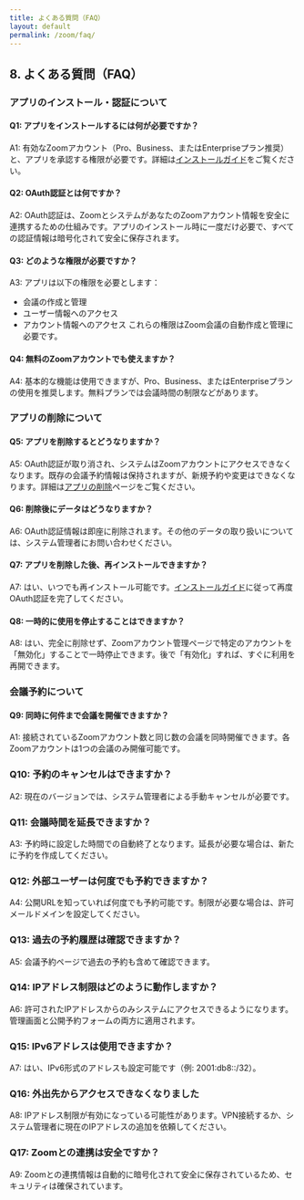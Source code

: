 ```yaml
---
title: よくある質問（FAQ）
layout: default
permalink: /zoom/faq/
---
```


## 8. よくある質問（FAQ）

### アプリのインストール・認証について

#### Q1: アプリをインストールするには何が必要ですか？
A1: 有効なZoomアカウント（Pro、Business、またはEnterpriseプラン推奨）と、アプリを承認する権限が必要です。詳細は[インストールガイド](/zoom/installation/)をご覧ください。

#### Q2: OAuth認証とは何ですか？
A2: OAuth認証は、ZoomとシステムがあなたのZoomアカウント情報を安全に連携するための仕組みです。アプリのインストール時に一度だけ必要で、すべての認証情報は暗号化されて安全に保存されます。

#### Q3: どのような権限が必要ですか？
A3: アプリは以下の権限を必要とします：
- 会議の作成と管理
- ユーザー情報へのアクセス
- アカウント情報へのアクセス
これらの権限はZoom会議の自動作成と管理に必要です。

#### Q4: 無料のZoomアカウントでも使えますか？
A4: 基本的な機能は使用できますが、Pro、Business、またはEnterpriseプランの使用を推奨します。無料プランでは会議時間の制限などがあります。

### アプリの削除について

#### Q5: アプリを削除するとどうなりますか？
A5: OAuth認証が取り消され、システムはZoomアカウントにアクセスできなくなります。既存の会議予約情報は保持されますが、新規予約や変更はできなくなります。詳細は[アプリの削除](/zoom/uninstallation/)ページをご覧ください。

#### Q6: 削除後にデータはどうなりますか？
A6: OAuth認証情報は即座に削除されます。その他のデータの取り扱いについては、システム管理者にお問い合わせください。

#### Q7: アプリを削除した後、再インストールできますか？
A7: はい、いつでも再インストール可能です。[インストールガイド](/zoom/installation/)に従って再度OAuth認証を完了してください。

#### Q8: 一時的に使用を停止することはできますか？
A8: はい、完全に削除せず、Zoomアカウント管理ページで特定のアカウントを「無効化」することで一時停止できます。後で「有効化」すれば、すぐに利用を再開できます。

### 会議予約について

#### Q9: 同時に何件まで会議を開催できますか？
A1: 接続されているZoomアカウント数と同じ数の会議を同時開催できます。各Zoomアカウントは1つの会議のみ開催可能です。

### Q10: 予約のキャンセルはできますか？
A2: 現在のバージョンでは、システム管理者による手動キャンセルが必要です。

### Q11: 会議時間を延長できますか？
A3: 予約時に設定した時間での自動終了となります。延長が必要な場合は、新たに予約を作成してください。

### Q12: 外部ユーザーは何度でも予約できますか？
A4: 公開URLを知っていれば何度でも予約可能です。制限が必要な場合は、許可メールドメインを設定してください。

### Q13: 過去の予約履歴は確認できますか？
A5: 会議予約ページで過去の予約も含めて確認できます。

### Q14: IPアドレス制限はどのように動作しますか？
A6: 許可されたIPアドレスからのみシステムにアクセスできるようになります。管理画面と公開予約フォームの両方に適用されます。

### Q15: IPv6アドレスは使用できますか？
A7: はい、IPv6形式のアドレスも設定可能です（例: 2001:db8::/32）。

### Q16: 外出先からアクセスできなくなりました
A8: IPアドレス制限が有効になっている可能性があります。VPN接続するか、システム管理者に現在のIPアドレスの追加を依頼してください。

### Q17: Zoomとの連携は安全ですか？
A9: Zoomとの連携情報は自動的に暗号化されて安全に保存されているため、セキュリティは確保されています。



